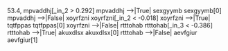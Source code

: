 53.4, mpvaddhj[_in_2 > 0.292]
mpvaddhj -->|True| sexgyymb
sexgyymb[0]
mpvaddhj -->|False| xoyrfzni
xoyrfzni[_in_2 < -0.018]
xoyrfzni -->|True| tqtfppas
tqtfppas[0]
xoyrfzni -->|False| rtttohab
rtttohab[_in_3 < -0.386]
rtttohab -->|True| akuxdlsx
akuxdlsx[0]
rtttohab -->|False| aevfgiur
aevfgiur[1]

